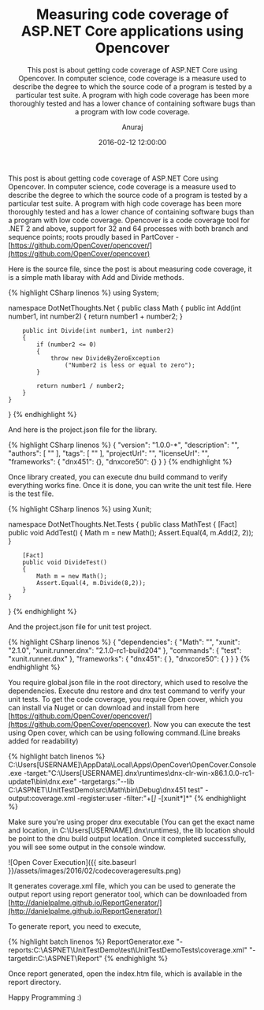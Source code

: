 ﻿---
layout: post
title: "Measuring code coverage of ASP.NET Core applications using Opencover"
subtitle: "This post is about getting code coverage of ASP.NET Core using Opencover. In computer science, code coverage is a measure used to describe the degree to which the source code of a program is tested by a particular test suite. A program with high code coverage has been more thoroughly tested and has a lower chance of containing software bugs than a program with low code coverage."
date: 2016-02-12 12:00:00
categories: 
   - ASP.NET5
   - MVC
   - ASP.NET Core
   - Code Coverage
   - Unit Testing
author:     "Anuraj"
---
This post is about getting code coverage of ASP.NET Core using Opencover. In computer science, code coverage is a measure used to describe the degree to which the source code of a program is tested by a particular test suite. A program with high code coverage has been more thoroughly tested and has a lower chance of containing software bugs than a program with low code coverage. Opencover is a code coverage tool for .NET 2 and above, support for 32 and 64 processes with both branch and sequence points; roots proudly based in PartCover - [https://github.com/OpenCover/opencover/](https://github.com/OpenCover/opencover)

Here is the source file, since the post is about measuring code coverage, it is a simple math libaray with Add and Divide methods.

{% highlight CSharp linenos %}
using System;

namespace DotNetThoughts.Net
{
    public class Math
    {
        public int Add(int number1, int number2)
        {
            return number1 + number2;
        }

        public int Divide(int number1, int number2)
        {
            if (number2 <= 0)
            {
                throw new DivideByZeroException
                    ("Number2 is less or equal to zero");
            }

            return number1 / number2;
        }
    }
}
{% endhighlight %}

And here is the project.json file for the library.

{% highlight CSharp linenos %}
{
    "version": "1.0.0-*",
    "description": "",
    "authors": [
        ""
    ],
    "tags": [
        ""
    ],
    "projectUrl": "",
    "licenseUrl": "",
    "frameworks": {
        "dnx451": {},
        "dnxcore50": {}
    }
}
{% endhighlight %}

Once library created, you can execute dnu build command to verify everything works fine. Once it is done, you can write the unit test file. Here is the test file.

{% highlight CSharp linenos %}
using Xunit;

namespace DotNetThoughts.Net.Tests
{
    public class MathTest
    {
        [Fact]
        public void AddTest()
        {
            Math m = new Math();
            Assert.Equal(4, m.Add(2, 2));
        }
        
        [Fact]
        public void DivideTest()
        {
            Math m = new Math();
            Assert.Equal(4, m.Divide(8,2));
        }
    }
}
{% endhighlight %}

And the project.json file for unit test project.

{% highlight CSharp linenos %}
{
	"dependencies": {
		"Math": "",
		"xunit": "2.1.0",
		"xunit.runner.dnx": "2.1.0-rc1-build204"
	},
	"commands": {
		"test": "xunit.runner.dnx"
	},
	 "frameworks": {
        "dnx451": { },
        "dnxcore50": { }
    }
}
{% endhighlight %}

You require global.json file in the root directory, which used to resolve the dependencies. Execute dnu restore and dnx test command to verify your unit tests. To get the code coverage, you require Open cover, which you can install via Nuget or can download and install from here [https://github.com/OpenCover/opencover/](https://github.com/OpenCover/opencover). Now you can execute the test using Open cover, which can be using following command.(Line breaks added for readability)

{% highlight batch linenos %}
C:\Users\[USERNAME]\AppData\Local\Apps\OpenCover\OpenCover.Console.exe
-target:"C:\Users\[USERNAME]\.dnx\runtimes\dnx-clr-win-x86.1.0.0-rc1-update1\bin\dnx.exe"
-targetargs:"--lib C:\ASPNET\UnitTestDemo\src\Math\bin\Debug\dnx451 test"
-output:coverage.xml
-register:user
-filter:"+[*]* -[xunit*]*"
{% endhighlight %}

Make sure you're using proper dnx executable (You can get the exact name and location, in C:\Users\[USERNAME]\.dnx\runtimes), the lib location should be point to the dnu build output location. Once it completed successfully, you will see some output in the console window.

![Open Cover Execution]({{ site.baseurl }}/assets/images/2016/02/codecoverageresults.png)

It generates coverage.xml file, which you can be used to generate the output report using report generator tool, which can be downloaded from [http://danielpalme.github.io/ReportGenerator/](http://danielpalme.github.io/ReportGenerator/)

To generate report, you need to execute, 

{% highlight batch linenos %}
ReportGenerator.exe "-reports:C:\ASPNET\UnitTestDemo\test\UnitTestDemoTests\coverage.xml" "-targetdir:C:\ASPNET\Report"
{% endhighlight %}

Once report generated, open the index.htm file, which is available in the report directory. 

Happy Programming :)